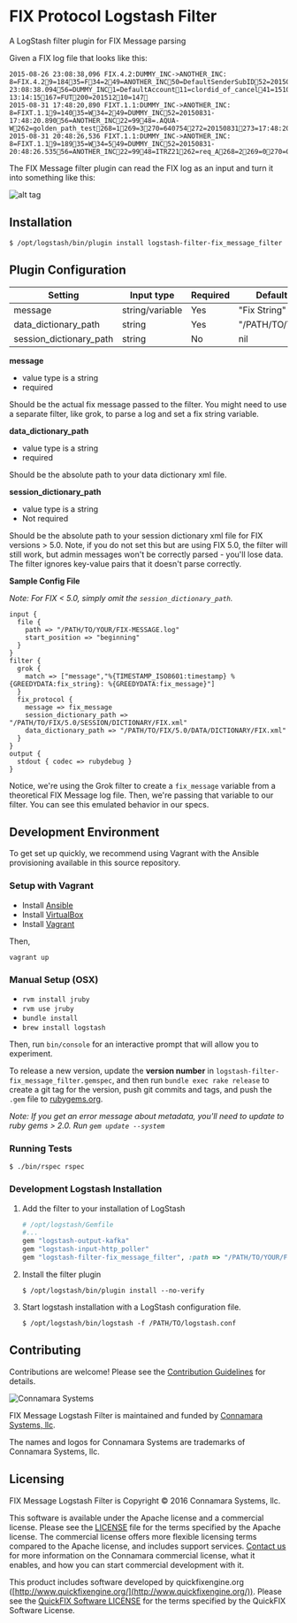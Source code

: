 # FIX Protocol Logstash Filter

A LogStash filter plugin for FIX Message parsing

Given a FIX log file that looks like this:

```
2015-08-26 23:08:38,096 FIX.4.2:DUMMY_INC->ANOTHER_INC: 8=FIX.4.29=18435=F34=249=ANOTHER_INC50=DefaultSenderSubID52=20150826-23:08:38.09456=DUMMY_INC1=DefaultAccount11=clordid_of_cancel41=15101256954=155=ITER60=20250407-13:14:15167=FUT200=20151210=147
2015-08-31 17:48:20,890 FIXT.1.1:DUMMY_INC->ANOTHER_INC: 8=FIXT.1.19=14035=W34=249=DUMMY_INC52=20150831-17:48:20.89056=ANOTHER_INC22=9948=.AQUA-W262=golden_path_test268=1269=3270=640754272=20150831273=17:48:20.88210=070
2015-08-31 20:48:26,536 FIXT.1.1:DUMMY_INC->ANOTHER_INC: 8=FIXT.1.19=18935=W34=549=DUMMY_INC52=20150831-20:48:26.53556=ANOTHER_INC22=9948=ITRZ21262=req_A268=2269=0270=0.01005271=10272=20150831273=20:48:26.514269=1270=0.0101271=2272=20150831273=20:48:26.51410=123
```

The FIX Message filter plugin can read the FIX log as an input and turn it into something like this:

![alt tag](http://i.imgur.com/gkeStss.png)

## Installation
```
$ /opt/logstash/bin/plugin install logstash-filter-fix_message_filter
```

## Plugin Configuration

| Setting                 | Input type      | Required | Default Value      |
| ----------------------- | ----------------| ---------| ------------------ |
| message                 | string/variable | Yes      | "Fix String"       |
| data_dictionary_path    | string          | Yes      | "/PATH/TO/YOUR/DD" |
| session_dictionary_path | string          | No       | nil                |

**message**
+ value type is a string
+ required

Should be the actual fix message passed to the filter. You might need to use a separate filter, like grok, to parse a log and set a fix string variable.

**data_dictionary_path**
+ value type is a string
+ required

Should be the absolute path to your data dictionary xml file.

**session_dictionary_path**
+ value type is a string
+ Not required

Should be the absolute path to your session dictionary xml file for FIX versions > 5.0. Note, if you do not set this but are using FIX 5.0, the filter will still work, but admin messages won't be correctly parsed - you'll lose data. The filter ignores key-value pairs that it doesn't parse correctly.

**Sample Config File**

*Note: For FIX < 5.0, simply omit the `session_dictionary_path`.*

```
input {
  file {
    path => "/PATH/TO/YOUR/FIX-MESSAGE.log"
    start_position => "beginning"
  }
}
filter {
  grok {
    match => ["message","%{TIMESTAMP_ISO8601:timestamp} %{GREEDYDATA:fix_string}: %{GREEDYDATA:fix_message}"]
  }
  fix_protocol {
    message => fix_message
    session_dictionary_path => "/PATH/TO/FIX/5.0/SESSION/DICTIONARY/FIX.xml"
    data_dictionary_path => "/PATH/TO/FIX/5.0/DATA/DICTIONARY/FIX.xml"
  }
}
output {
  stdout { codec => rubydebug }
}

```

Notice, we're using the Grok filter to create a `fix_message` variable from a theoretical FIX Message log file. Then, we're passing that variable to our filter. You can see this emulated behavior in our specs.

## Development Environment

To get set up quickly, we recommend using Vagrant with the Ansible provisioning available in this source repository.

### Setup with Vagrant

* Install [Ansible](http://www.ansible.com/)
* Install [VirtualBox](https://www.virtualbox.org)
* Install [Vagrant](http://www.vagrantup.com/)

Then,

```
vagrant up
```

### Manual Setup (OSX)
+ `rvm install jruby`
+ `rvm use jruby`
+ `bundle install`
+ `brew install logstash`

Then, run `bin/console` for an interactive prompt that will allow you to experiment.

To release a new version, update the **version number** in `logstash-filter-fix_message_filter.gemspec`, and then run `bundle exec rake release` to create a git tag for the version, push git commits and tags, and push the `.gem` file to [rubygems.org](https://rubygems.org).

*Note: If you get an error message about metadata, you'll need to update to ruby gems > 2.0. Run `gem update --system`*

### Running Tests

```
$ ./bin/rspec rspec
```

### Development Logstash Installation

1. Add the filter to your installation of LogStash

    ```ruby
    # /opt/logstash/Gemfile
    #...
    gem "logstash-output-kafka"
    gem "logstash-input-http_poller"
    gem "logstash-filter-fix_message_filter", :path => "/PATH/TO/YOUR/FORK"
    ```

2. Install the filter plugin

    ```
    $ /opt/logstash/bin/plugin install --no-verify
    ```

3. Start logstash installation with a LogStash configuration file.

    ```
    $ /opt/logstash/bin/logstash -f /PATH/TO/logstash.conf
    ```

## Contributing

Contributions are welcome!  Please see the [Contribution Guidelines](CONTRIBUTING.md) for details.

![Connamara Systems](http://www.connamara.com/wp-content/uploads/2016/01/connamara_logo_dark.png)

FIX Message Logstash Filter is maintained and funded by [Connamara Systems, llc](http://connamara.com).

The names and logos for Connamara Systems are trademarks of Connamara Systems, llc.

## Licensing

FIX Message Logstash Filter is Copyright © 2016 Connamara Systems, llc.

This software is available under the Apache license and a commercial license.  Please see the [LICENSE](LICENSE.txt) file for the terms specified by the Apache license.  The commercial license offers more flexible licensing terms compared to the Apache license, and includes support services.  [Contact us](mailto:info@connamara.com) for more information on the Connamara commercial license, what it enables, and how you can start commercial development with it.

This product includes software developed by quickfixengine.org ([http://www.quickfixengine.org/](http://www.quickfixengine.org/)). Please see the [QuickFIX Software LICENSE](QUICKFIX_LICENSE.txt) for the terms specified by the QuickFIX Software License.
